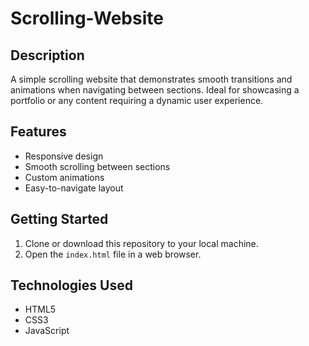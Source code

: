 # Scrolling-Website
## Description
A simple scrolling website that demonstrates smooth transitions and animations when navigating between sections. Ideal for showcasing a portfolio or any content requiring a dynamic user experience.

## Features
- Responsive design
- Smooth scrolling between sections
- Custom animations
- Easy-to-navigate layout

## Getting Started
1. Clone or download this repository to your local machine.
2. Open the `index.html` file in a web browser.

## Technologies Used
- HTML5
- CSS3
- JavaScript

